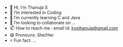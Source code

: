 - 👋 Hi, I’m Thanuja S
- 👀 I’m interested in Coding
- 🌱 I’m currently learning C and Java
- 💞️ I’m looking to collaborate on ...
- 📫 How to reach me : email id: kvsthanuja@gmail.com
- 😄 Pronouns: She/Her
- ⚡ Fun fact: ...

<!---
Thanuja003/Thanuja003 is a ✨ special ✨ repository because its `README.md` (this file) appears on your GitHub profile.
You can click the Preview link to take a look at your changes.
--->
